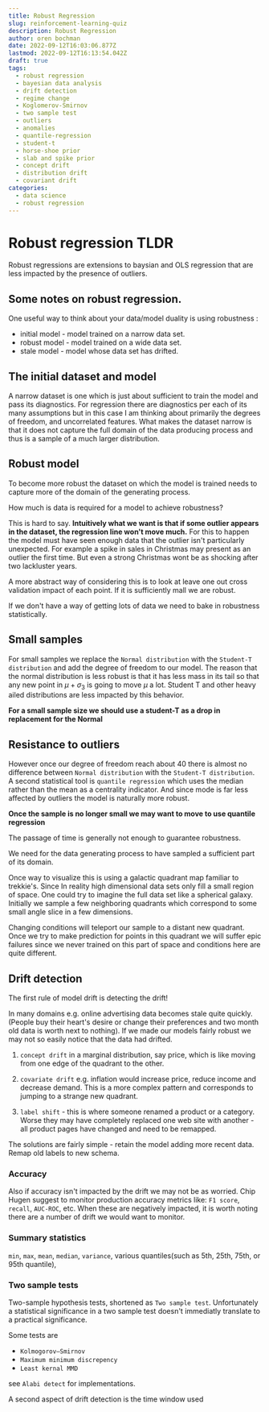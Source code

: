 ```yaml
---
title: Robust Regression
slug: reinforcement-learning-quiz
description: Robust Regression
author: oren bochman
date: 2022-09-12T16:03:06.877Z
lastmod: 2022-09-12T16:13:54.042Z
draft: true
tags:
  - robust regression
  - bayesian data analysis
  - drift detection
  - regime change
  - Koglomerov-Smirnov
  - two sample test
  - outliers
  - anomalies
  - quantile-regression
  - student-t
  - horse-shoe prior
  - slab and spike prior
  - concept drift
  - distribution drift
  - covariant drift
categories:
  - data science
  - robust regression
---
```


# Robust regression TLDR

Robust regressions are extensions to baysian and OLS regression that are less impacted by the presence of outliers. 

## Some notes on robust regression.

One useful way to think about your data/model duality is using robustness :
- initial model - model trained on a narrow data set.
- robust model - model trained on a  wide data set.
- stale model - model whose data set has drifted.

## The initial dataset and model

A narrow dataset is one which is just about sufficient to train the model and pass its diagnostics. For regression there are diagnostics per each of its many assumptions but in this case I am thinking about primarily the degrees of freedom, and uncorrelated features. What makes the dataset narrow is that it does not capture the full domain of the data producing process and thus is a sample of a much larger distribution.

## Robust model

To become more robust the dataset on which the model is trained needs to capture more of the domain of the generating process. 

How much is data is required for a model to achieve robustness? 

This is hard to say. **Intuitively what we want is that if some outlier appears in the dataset, the regression line won't move much.** For this to happen the model must have seen enough data that the outlier isn't particularly unexpected. For example a spike in sales in Christmas may present as an outlier the first time. But even a strong Christmas wont be as shocking after two lackluster years.

A more abstract way of considering this is to look at leave one out cross validation impact of each point. If it is sufficiently mall we are robust. 

If we don't have a way of getting lots of data we need to bake in robustness statistically. 

## Small samples

For small samples we replace the `Normal distribution` with the `Student-T distribution` and add the degree of freedom to our model. The reason that the normal distribution is less robust is that it has less mass in its tail so that any new point in $\mu +\sigma_3$ is going to move $\mu$ a lot. Student T and other heavy ailed distributions are less impacted by this behavior.

**For a small sample size we should use a student-T as a drop in replacement for the Normal**

## Resistance to outliers

However once our degree of freedom reach about 40 there is almost no difference between `Normal distribution` with the `Student-T distribution`. A second statistical tool is `quantile regression` which uses the median rather than the mean as a centrality indicator. And since mode is far less affected by outliers the model is naturally more robust.

**Once the sample is no longer small we may want to move to use quantile regression**

The passage of time is generally not enough to guarantee robustness. 

We need for the data generating process to have sampled a sufficient part of its domain. 

Once way to visualize this is using a galactic quadrant map familiar to trekkie's. Since In reality high dimensional data sets only fill a small region of space. One could try to imagine the full data set like a spherical galaxy. Initially we sample a few neighboring quadrants which correspond to some small angle slice in a few dimensions.

Changing conditions will teleport our sample to a distant new quadrant. Once we try to make prediction for points in this quadrant we will suffer epic failures since we never trained on this part of space and conditions here are quite different. 

## Drift detection

The first rule of model drift is detecting the drift!

In many domains e.g. online advertising data becomes stale quite quickly. (People buy their heart's desire or change their preferences and two month old data is worth next to nothing).
If we made our models fairly robust we may not so easily notice that the data had drifted.


1. `concept drift` in a marginal distribution, say price, which is like moving from one edge of the quadrant to the other.

2. `covariate drift` e.g. inflation would increase price, reduce income and decrease demand. This is a more complex pattern and corresponds to jumping to a strange new quadrant. 

3. `label shift` - this is where someone renamed a product or a category. Worse they may have completely replaced one web site with another - all product pages have changed and need to be remapped.

The solutions are fairly simple - retain the model adding more recent data. Remap old labels to new schema.

### Accuracy

Also if accuracy isn't impacted by the drift we may not be as worried. Chip Hugen suggest to monitor production accuracy metrics like: `F1 score`, `recall`, `AUC-ROC`, etc. When these are negatively impacted, it is worth noting there are a number of drift we would want to monitor.

### Summary statistics

`min`, `max`, `mean`, `median`, `variance`, various quantiles(such as 5th, 25th, 75th, or 95th quantile),

### Two sample tests

Two-sample hypothesis tests, shortened as `Two sample test`. Unfortunately a statistical significance in a two sample test doesn't immediatly translate to a practical significance.

Some tests are 
- `Kolmogorov–Smirnov` 
- `Maximum minimum discrepency`
- `Least kernal MMD`

see `Alabi detect` for implementations.

A second aspect of drift detection is the time window used